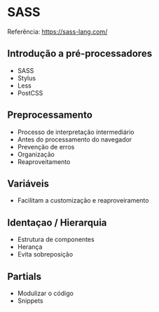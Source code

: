 # SASS
Referência: https://sass-lang.com/

## Introdução a pré-processadores

- SASS
- Stylus
- Less
- PostCSS

## Preprocessamento
- Processo de interpretação intermediário
- Antes do processamento do navegador
- Prevenção de erros
- Organização
- Reaproveitamento

## Variáveis
- Facilitam a customização e reaproveiramento

## Identaçao / Hierarquia
- Estrutura de componentes
- Herança
- Evita sobreposição

## Partials
- Modulizar o código
- Snippets